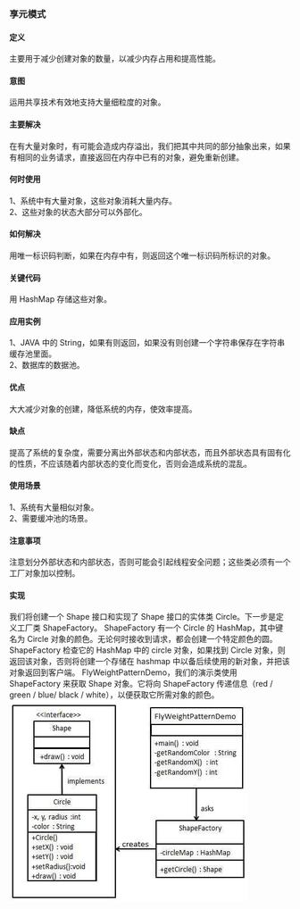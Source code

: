 ### 享元模式   

#### 定义
主要用于减少创建对象的数量，以减少内存占用和提高性能。    

#### 意图          
运用共享技术有效地支持大量细粒度的对象。

#### 主要解决   
在有大量对象时，有可能会造成内存溢出，我们把其中共同的部分抽象出来，如果有相同的业务请求，直接返回在内存中已有的对象，避免重新创建。

####  何时使用      
1、系统中有大量对象，这些对象消耗大量内存。      
2、这些对象的状态大部分可以外部化。          

#### 如何解决       
用唯一标识码判断，如果在内存中有，则返回这个唯一标识码所标识的对象。

#### 关键代码
用 HashMap 存储这些对象。        

#### 应用实例      
1、JAVA 中的 String，如果有则返回，如果没有则创建一个字符串保存在字符串缓存池里面。  
2、数据库的数据池。             

#### 优点         
大大减少对象的创建，降低系统的内存，使效率提高。         

#### 缺点     
提高了系统的复杂度，需要分离出外部状态和内部状态，而且外部状态具有固有化的性质，不应该随着内部状态的变化而变化，否则会造成系统的混乱。     

#### 使用场景      
1、系统有大量相似对象。       
2、需要缓冲池的场景。

#### 注意事项       
注意划分外部状态和内部状态，否则可能会引起线程安全问题；这些类必须有一个工厂对象加以控制。

#### 实现     
我们将创建一个 Shape 接口和实现了 Shape 接口的实体类 Circle。下一步是定义工厂类 ShapeFactory。
ShapeFactory 有一个 Circle 的 HashMap，其中键名为 Circle 对象的颜色。无论何时接收到请求，都会创建一个特定颜色的圆。ShapeFactory 检查它的 HashMap 中的 circle 对象，如果找到 Circle 对象，则返回该对象，否则将创建一个存储在 hashmap 中以备后续使用的新对象，并把该对象返回到客户端。
FlyWeightPatternDemo，我们的演示类使用 ShapeFactory 来获取 Shape 对象。它将向 ShapeFactory 传递信息（red / green / blue/ black / white），以便获取它所需对象的颜色。          
![Alt text](./images/flyweight_pattern.jpg)